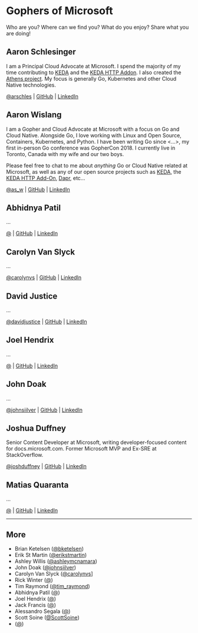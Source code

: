# Gophers of Microsoft

Who are you? Where can we find you? What do you enjoy? Share what you are doing!

## Aaron Schlesinger

I am a Principal Cloud Advocate at Microsoft. I spend the majority of my time contributing to [KEDA](https://github.com/kedacore/keda) and the [KEDA HTTP Addon](https://github.com/kedacore/http-add-on). I also created the [Athens project](https://github.com/gomods/athens). My focus is generally Go, Kubernetes and other Cloud Native technologies.

[@arschles](https://twitter.com/arschles) | [GitHub](https://github.com/arschles) | [LinkedIn](https://www.linkedin.com/in/aaronschlesinger/)

## Aaron Wislang

I am a Gopher and Cloud Advocate at Microsoft with a focus on Go and Cloud Native. Alongside Go, I love working with Linux and Open Source, Containers, Kubernetes, and Python. I have been writing Go since <...>, my first in-person Go conference was GopherCon 2018. I currently live in Toronto, Canada with my wife and our two boys.

Please feel free to chat to me about _anything_ Go or Cloud Native related at Microsoft, as well as any of our open source projects such as [KEDA](https://github.com/kedacore/keda), the [KEDA HTTP Add-On](https://github.com/kedacore/http-add-on), [Dapr](https://github.com/dapr/dapr), etc...

[@as_w](https://twitter.com/as_w) | [GitHub](https://github.com/asw101) | [LinkedIn](https://www.linkedin.com/in/aaron-wislang/)

## Abhidnya Patil 

...

[@](https://twitter.com/) | [GitHub](https://github.com/abhidnya13) | [LinkedIn]()

## Carolyn Van Slyck

...

[@carolynvs](https://twitter.com/carolynvs) | [GitHub](https://github.com/carolynvs) | [LinkedIn]()



## David Justice

...

[@davidjustice](https://twitter.com/) | [GitHub](https://github.com/devigned) | [LinkedIn](https://www.linkedin.com/in/davidjustice/)

## Joel Hendrix

...

[@](https://twitter.com) | [GitHub](https://github.com/jhendrixMSFT) | [LinkedIn]()

## John Doak

...

[@johnsiilver](https://twitter.com/johnsiilver) | [GitHub](https://github.com/element-of-surprise) | [LinkedIn](https://www.linkedin.com/in/johngdoak/)

## Joshua Duffney

Senior Content Developer at Microsoft, writing developer-focused content for docs.microsoft.com. Former Microsoft MVP and Ex-SRE at StackOverflow.

[@joshduffney](https://twitter.com/joshduffney) | [GitHub](https://github.com/Duffney) | [LinkedIn](https://www.linkedin.com/in/joshduffney/)

## Matias Quaranta

...

[@]() | [GitHub](https://github.com/ealsur) | [LinkedIn]()


---

## More

- Brian Ketelsen ([@bketelsen](https://twitter.com/bketelsen))
- Erik St Martin ([@erikstmartin](https://twitter.com/erikstmartin))
- Ashley Willis ([@ashleymcnamara](https://twitter.com/ashleymcnamara))
- John Doak ([@johnsiilver](https://twitter.com/johnsiilver))
- Carolyn Van Slyck ([@carolynvs](https://twitter.com/carolynvs)]
- Rick Winter ([@]())
- Tim Raymond ([@tim_raymond](https://twitter.com/tim_raymond))
- Abhidnya Patil ([@](https://twitter.com/))
- Joel Hendrix ([@](https://twitter.com/))
- Jack Francis ([@](https://twitter.com/))
- Alessandro Segala ([@](https://twitter.com/ItalyPaleAle))
- Scott Soine ([@ScottSoine](https://twitter.com/ScottSoine))
- ([@](https://twitter.com/))

